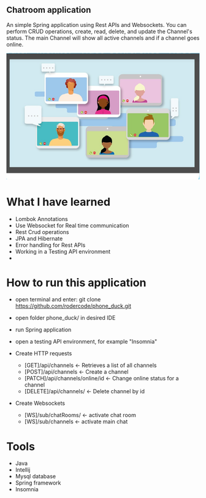 ## Chatroom application
An simple Spring application using Rest APIs and Websockets.
You can perform CRUD operations, create, read, delete, and update 
the Channel's status. The main Channel will show all active channels
and if a channel goes online.

![ChatRoom Image](chatroom.png)

# What I have learned
- Lombok Annotations
- Use Websocket for Real time communication
- Rest Crud operations
- JPA and Hibernate
- Error handling for Rest APIs
- Working in a Testing API environment
- 
# How to run this application
- open terminal and enter: git clone https://github.com/rodercode/phone_duck.git
- open folder phone_duck/ in desired IDE
- run Spring application
- open a testing API environment, for example "Insomnia"
- Create HTTP requests
  - [GET]/api/channels <- Retrieves a list of all channels
  - [POST]/api/channels <- Create a channel
  - [PATCH]/api/channels/online/id <- Change online status for a channel
  - [DELETE]/api/channels/<id> <- Delete channel by id

- Create Websockets
   - [WS]/sub/chatRooms/ <- activate chat room
   - [WS]/sub/channels <- activate main chat
# Tools
* Java
* Intellij
* Mysql database
* Spring framework
* Insomnia
